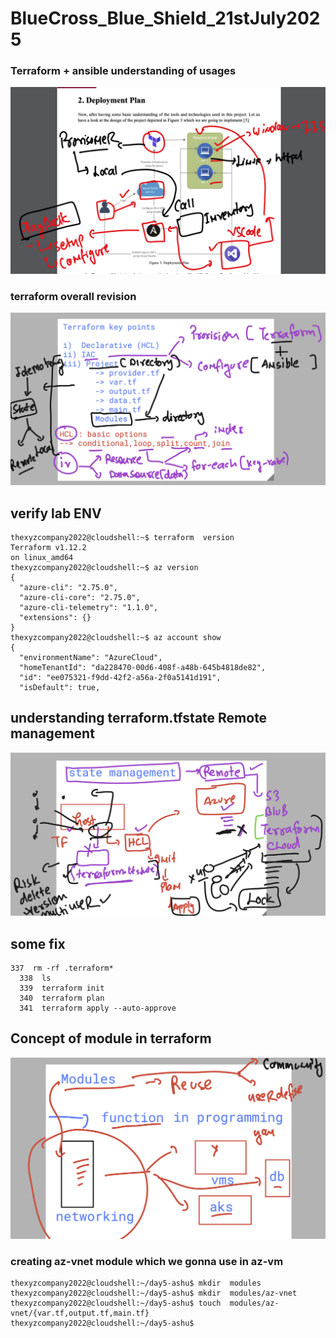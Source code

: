# BlueCross_Blue_Shield_21stJuly2025

### Terraform + ansible  understanding of usages

<img src="rev1.png">

### terraform overall revision 

<img src="rev2.png">

## verify lab ENV 

```
thexyzcompany2022@cloudshell:~$ terraform  version 
Terraform v1.12.2
on linux_amd64
thexyzcompany2022@cloudshell:~$ az version 
{
  "azure-cli": "2.75.0",
  "azure-cli-core": "2.75.0",
  "azure-cli-telemetry": "1.1.0",
  "extensions": {}
}
thexyzcompany2022@cloudshell:~$ az account show 
{
  "environmentName": "AzureCloud",
  "homeTenantId": "da228470-00d6-408f-a48b-645b4818de82",
  "id": "ee075321-f9dd-42f2-a56a-2f0a5141d191",
  "isDefault": true,

```

## understanding terraform.tfstate  Remote management 

<img src="tfrm1.png">

## some fix 

```
337  rm -rf .terraform*
  338  ls
  339  terraform init 
  340  terraform plan 
  341  terraform apply --auto-approve 
```

## Concept of module in terraform 

<img src="module.png">

### creating az-vnet module which we gonna use in az-vm

```
thexyzcompany2022@cloudshell:~/day5-ashu$ mkdir  modules
thexyzcompany2022@cloudshell:~/day5-ashu$ mkdir  modules/az-vnet
thexyzcompany2022@cloudshell:~/day5-ashu$ touch  modules/az-vnet/{var.tf,output.tf,main.tf}
thexyzcompany2022@cloudshell:~/day5-ashu$ 

```
